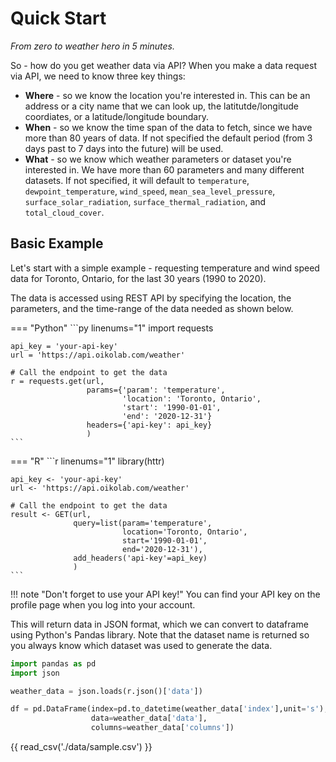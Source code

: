 # Quick Start

*From zero to weather hero in 5 minutes.*

So - how do you get weather data via API? When you make a data request via API, we need to know three key things:

* **Where** - so we know the location you're interested in. This can be an address or a city name that we can look up, the latitutde/longitude coordiates, or a latitude/longitude boundary. 
* **When** - so we know the time span of the data to fetch, since we have more than 80 years of data. If not specified the default period (from 3 days past to 7 days into the future) will be used.
* **What** - so we know which weather parameters or dataset you're interested in. We have more than 60 parameters and many different datasets. If not specified, it will default to `temperature`, `dewpoint_temperature`, `wind_speed`, `mean_sea_level_pressure`, `surface_solar_radiation`, `surface_thermal_radiation`, and `total_cloud_cover`.

## Basic Example 
Let's start with a simple example - requesting temperature and wind speed data for Toronto, Ontario, for the last 30 years (1990 to 2020). 

The data is accessed using REST API by specifying the location, the parameters, and the time-range of the data needed as shown below.

=== "Python"
    ```py linenums="1"
    import requests 
    
    api_key = 'your-api-key'
    url = 'https://api.oikolab.com/weather'

    # Call the endpoint to get the data
    r = requests.get(url,
                     params={'param': 'temperature',
                             'location': 'Toronto, Ontario',
                             'start': '1990-01-01',
                             'end': '2020-12-31'}
                     headers={'api-key': api_key}
                     )
    ```

=== "R"
    ```r linenums="1"
    library(httr)
     
    api_key <- 'your-api-key'
    url <- 'https://api.oikolab.com/weather'
    
    # Call the endpoint to get the data
    result <- GET(url,
                  query=list(param='temperature',
                             location='Toronto, Ontario',
                             start='1990-01-01',
                             end='2020-12-31'),
                  add_headers('api-key'=api_key)
                  )
    ```

!!! note "Don't forget to use your API key!"
    You can find your API key on the profile page when you log into your account.

This will return data in JSON format, which we can convert to dataframe using Python's Pandas library. Note that the dataset name is returned so you always know which dataset was used to generate the data.

```py linenums="1"
import pandas as pd
import json

weather_data = json.loads(r.json()['data'])

df = pd.DataFrame(index=pd.to_datetime(weather_data['index'],unit='s'),
                  data=weather_data['data'],
                  columns=weather_data['columns'])
```

{{ read_csv('./data/sample.csv') }}
